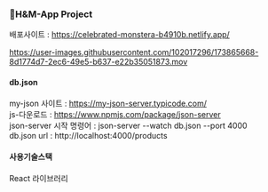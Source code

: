### 🏹H&M-App Project

배포사이트 : https://celebrated-monstera-b4910b.netlify.app/

https://user-images.githubusercontent.com/102017296/173865668-8d1774d7-2ec6-49e5-b637-e22b35051873.mov


#### db.json

my-json 사이트 : https://my-json-server.typicode.com/<br>
js-다운로드 : https://www.npmjs.com/package/json-server<br>
json-server 시작 명령어 : json-server --watch db.json --port 4000<br>
db.json url : http://localhost:4000/products<br>


#### 사용기술스택
React 라이브러리
